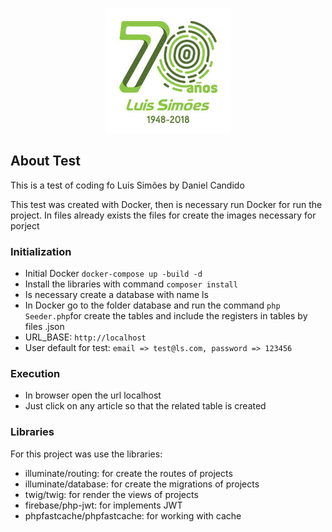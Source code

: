 <p align="center"><img src="public/images/logo.jpg" width="200"></a></p>


## About Test

This is a test of coding fo Luis Simões by Daniel Candido

This test was created with Docker, then is necessary run Docker for run the project.
In files already exists the files for create the images necessary for porject

### Initialization
- Initial Docker `docker-compose up -build -d`
- Install the libraries with command `composer install`
- Is necessary create a database with name ls
- In Docker go to the folder database and run the command `php Seeder.php`for create the tables and include the registers in tables by files .json
- URL_BASE: `http://localhost`
- User default for test: `email => test@ls.com, password => 123456`

### Execution
- In browser open the url localhost
- Just click on any article so that the related table is created

### Libraries
For this project was use the libraries:
- illuminate/routing: for create the routes of projects
- illuminate/database: for create the migrations of projects
- twig/twig: for render the views of projects
- firebase/php-jwt: for implements JWT
- phpfastcache/phpfastcache: for working with cache

